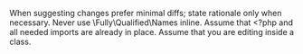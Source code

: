 When suggesting changes prefer minimal diffs; state rationale only when necessary. Never use \Fully\Qualified\Names inline. Assume that <?php and all needed imports are already in place. Assume that you are editing inside a class.
